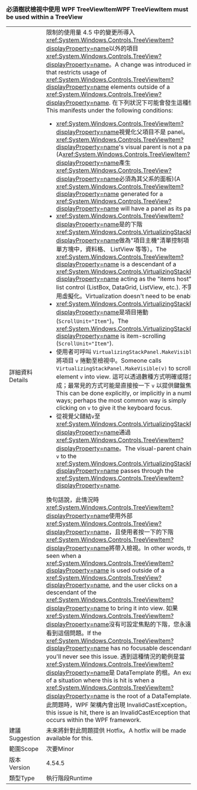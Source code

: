### <a name="wpf-treeviewitem-must-be-used-within-a-treeview"></a><span data-ttu-id="be133-101">必須樹狀檢視中使用 WPF TreeViewItem</span><span class="sxs-lookup"><span data-stu-id="be133-101">WPF TreeViewItem must be used within a TreeView</span></span>

|   |   |
|---|---|
|<span data-ttu-id="be133-102">詳細資料</span><span class="sxs-lookup"><span data-stu-id="be133-102">Details</span></span>|<span data-ttu-id="be133-103">限制的使用量 4.5 中的變更所導入<xref:System.Windows.Controls.TreeViewItem?displayProperty=name>以外的項目<xref:System.Windows.Controls.TreeView?displayProperty=name>。</span><span class="sxs-lookup"><span data-stu-id="be133-103">A change was introduced in 4.5 that restricts usage of <xref:System.Windows.Controls.TreeViewItem?displayProperty=name> elements outside of a <xref:System.Windows.Controls.TreeView?displayProperty=name>.</span></span> <span data-ttu-id="be133-104">在下列狀況下可能會發生這種情形：</span><span class="sxs-lookup"><span data-stu-id="be133-104">This manifests under the following conditions:</span></span><ul><li><span data-ttu-id="be133-105"><xref:System.Windows.Controls.TreeViewItem?displayProperty=name>視覺化父項目不是 panel。</span><span class="sxs-lookup"><span data-stu-id="be133-105"><xref:System.Windows.Controls.TreeViewItem?displayProperty=name>'s visual parent is not a panel.</span></span> <span data-ttu-id="be133-106">(A<xref:System.Windows.Controls.TreeViewItem?displayProperty=name>產生<xref:System.Windows.Controls.TreeView?displayProperty=name>必須為其父系的面板)</span><span class="sxs-lookup"><span data-stu-id="be133-106">(A <xref:System.Windows.Controls.TreeViewItem?displayProperty=name> generated for a <xref:System.Windows.Controls.TreeView?displayProperty=name> will have a panel as its parent)</span></span></li><li><span data-ttu-id="be133-107"><xref:System.Windows.Controls.TreeViewItem?displayProperty=name>是的下階<xref:System.Windows.Controls.VirtualizingStackPanel?displayProperty=name>做為&quot;項目主機&quot;清單控制項 （清單方塊中，資料格、 ListView 等等）。</span><span class="sxs-lookup"><span data-stu-id="be133-107">The <xref:System.Windows.Controls.TreeViewItem?displayProperty=name> is a descendant of a <xref:System.Windows.Controls.VirtualizingStackPanel?displayProperty=name> acting as the &quot;items host&quot; for a list control (ListBox, DataGrid, ListView, etc.).</span></span> <span data-ttu-id="be133-108">不需要啟用虛擬化。</span><span class="sxs-lookup"><span data-stu-id="be133-108">Virtualization doesn't need to be enabled.</span></span></li><li><span data-ttu-id="be133-109"><xref:System.Windows.Controls.VirtualizingStackPanel?displayProperty=name>是項目捲動 (<code>ScrollUnit=&quot;Item&quot;</code>)。</span><span class="sxs-lookup"><span data-stu-id="be133-109">The <xref:System.Windows.Controls.VirtualizingStackPanel?displayProperty=name> is item-scrolling (<code>ScrollUnit=&quot;Item&quot;</code>).</span></span></li><li><span data-ttu-id="be133-110">使用者可呼叫 <code>VirtualizingStackPanel.MakeVisible(v)</code> 將項目 <code>v</code> 捲動至檢視中。</span><span class="sxs-lookup"><span data-stu-id="be133-110">Someone calls <code>VirtualizingStackPanel.MakeVisible(v)</code> to scroll an element <code>v</code> into view.</span></span> <span data-ttu-id="be133-111">這可以透過數種方式明確或隱含完成；最常見的方式可能是直接按一下 <code>v</code> 以提供鍵盤焦點。</span><span class="sxs-lookup"><span data-stu-id="be133-111">This can be done explicitly, or implicitly in a number of ways; perhaps the most common way is simply clicking on <code>v</code> to give it the keyboard focus.</span></span></li><li><span data-ttu-id="be133-112">從視覺父鏈結<code>v</code>至<xref:System.Windows.Controls.VirtualizingStackPanel?displayProperty=name>通過<xref:System.Windows.Controls.TreeViewItem?displayProperty=name>。</span><span class="sxs-lookup"><span data-stu-id="be133-112">The visual-parent chain from <code>v</code> to the <xref:System.Windows.Controls.VirtualizingStackPanel?displayProperty=name> passes through the <xref:System.Windows.Controls.TreeViewItem?displayProperty=name>.</span></span></li></ul><span data-ttu-id="be133-113">換句話說，此情況時<xref:System.Windows.Controls.TreeViewItem?displayProperty=name>使用外部<xref:System.Windows.Controls.TreeView?displayProperty=name>，且使用者按一下的下階<xref:System.Windows.Controls.TreeViewItem?displayProperty=name>將帶入檢視。</span><span class="sxs-lookup"><span data-stu-id="be133-113">In other words, this is seen when a <xref:System.Windows.Controls.TreeViewItem?displayProperty=name> is used outside of a <xref:System.Windows.Controls.TreeView?displayProperty=name>, and the user clicks on a descendant of the <xref:System.Windows.Controls.TreeViewItem?displayProperty=name> to bring it into view.</span></span> <span data-ttu-id="be133-114">如果<xref:System.Windows.Controls.TreeViewItem?displayProperty=name>沒有可設定焦點的下階，您永遠不會看到這個問題。</span><span class="sxs-lookup"><span data-stu-id="be133-114">If the <xref:System.Windows.Controls.TreeViewItem?displayProperty=name> has no focusable descendants, you'll never see this issue.</span></span> <span data-ttu-id="be133-115">遇到這種情況的範例是當<xref:System.Windows.Controls.TreeViewItem?displayProperty=name>是 DataTemplate 的根。</span><span class="sxs-lookup"><span data-stu-id="be133-115">An example of a situation where this is hit is when a <xref:System.Windows.Controls.TreeViewItem?displayProperty=name> is the root of a DataTemplate.</span></span> <span data-ttu-id="be133-116">遇到此問題時，WPF 架構內會出現 InvalidCastException。</span><span class="sxs-lookup"><span data-stu-id="be133-116">When this issue is hit, there is an InvalidCastException that occurs within the WPF framework.</span></span>|
|<span data-ttu-id="be133-117">建議</span><span class="sxs-lookup"><span data-stu-id="be133-117">Suggestion</span></span>|<span data-ttu-id="be133-118">未來將針對此問題提供 Hotfix。</span><span class="sxs-lookup"><span data-stu-id="be133-118">A hotfix will be made available for this.</span></span>|
|<span data-ttu-id="be133-119">範圍</span><span class="sxs-lookup"><span data-stu-id="be133-119">Scope</span></span>|<span data-ttu-id="be133-120">次要</span><span class="sxs-lookup"><span data-stu-id="be133-120">Minor</span></span>|
|<span data-ttu-id="be133-121">版本</span><span class="sxs-lookup"><span data-stu-id="be133-121">Version</span></span>|<span data-ttu-id="be133-122">4.5</span><span class="sxs-lookup"><span data-stu-id="be133-122">4.5</span></span>|
|<span data-ttu-id="be133-123">類型</span><span class="sxs-lookup"><span data-stu-id="be133-123">Type</span></span>|<span data-ttu-id="be133-124">執行階段</span><span class="sxs-lookup"><span data-stu-id="be133-124">Runtime</span></span>|


